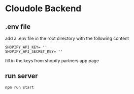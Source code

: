 # Cloudole Backend
## .env file
add a .env file in the root directory with the following content
```
SHOPIFY_API_KEY= ''
SHOPIFY_API_SECRET_KEY= ''
```
fill in the keys from shopify partners app page
## run server
```
npm run start
```
